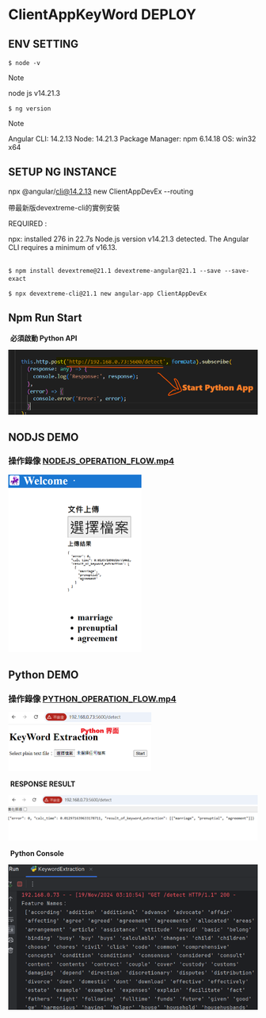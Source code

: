 # ClientAppKeyWord DEPLOY

## ENV SETTING

```
$ node -v    
```

> [!NOTE]
>
> node js v14.21.3

```
$ ng version
```

> [!NOTE]
>
> Angular CLI: 14.2.13
> Node: 14.21.3
> Package Manager: npm 6.14.18
> OS: win32 x64



## SETUP NG INSTANCE

npx @angular/cli@14.2.13 new ClientAppDevEx --routing

帶最新版devextreme-cli的實例安裝

REQUIRED : 

npx: installed 276 in 22.7s
Node.js version v14.21.3 detected.
The Angular CLI requires a minimum of v16.13.

```

$ npm install devextreme@21.1 devextreme-angular@21.1 --save --save-exact
```

```
$ npx devextreme-cli@21.1 new angular-app ClientAppDevEx
```

## Npm Run Start

​		    **必須啟動 Python API**

![image-20241118211903454](README_IMGs/README/image-20241118211903454.png)

 



## NODJS DEMO

### 操作錄像 **[NODEJS_OPERATION_FLOW.mp4](NODEJS_OPERATION_FLOW.mp4)**   

<img src="README_IMGs/README/image-20241119031005260.png" alt="image-20241119031005260" style="zoom:50%;" />

## Python DEMO

### 操作錄像 **[PYTHON_OPERATION_FLOW.mp4](PYTHON_OPERATION_FLOW.mp4)**

​			<img src="README_IMGs/README/image-20241119031202604.png" alt="image-20241119031202604" style="zoom:50%;" />

​			**RESPONSE RESULT**

​			<img src="README_IMGs/README/image-20241119031306367.png" alt="image-20241119031306367" style="zoom:50%;" />

​			**Python Console**

​			<img src="README_IMGs/README/image-20241119031418581.png" alt="image-20241119031418581" style="zoom: 67%;" />

